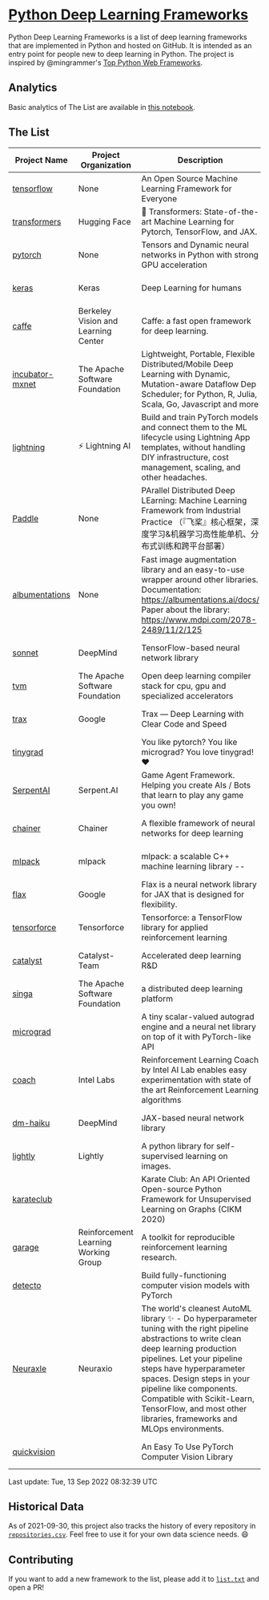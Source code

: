 # [Python Deep Learning Frameworks](https://www.github.com/shimst3r/python-deep-learning-frameworks)

Python Deep Learning Frameworks is a list of deep learning frameworks that are implemented in Python and hosted on GitHub. It is intended as an entry point for people new to deep learning in Python. The project is inspired by @mingrammer's [Top Python Web Frameworks](https://github.com/mingrammer/python-web-framework-stars).

## Analytics

Basic analytics of The List are available in [this notebook](./notebooks/development_over_time.ipynb).

## The List

| Project Name | Project Organization | Description | Stars | Forks | Open Issues | Last Commit |
| ------------ | -------------------- | ----------- | ----: | ----: | ----------: | ----------- |
| [tensorflow](https://tensorflow.org) | None | An Open Source Machine Learning Framework for Everyone | 167696 | 87166 | 2353 | 0 day(s) ago |
| [transformers](https://huggingface.co/transformers) | Hugging Face | 🤗 Transformers: State-of-the-art Machine Learning for Pytorch, TensorFlow, and JAX. | 70111 | 16091 | 538 | 0 day(s) ago |
| [pytorch](https://pytorch.org) | None | Tensors and Dynamic neural networks in Python with strong GPU acceleration | 58685 | 16349 | 10057 | 0 day(s) ago |
| [keras](http://keras.io/) | Keras | Deep Learning for humans | 56124 | 19181 | 333 | 0 day(s) ago |
| [caffe](http://caffe.berkeleyvision.org/) | Berkeley Vision and Learning Center | Caffe: a fast open framework for deep learning. | 32847 | 19007 | 1181 | 0 day(s) ago |
| [incubator-mxnet](https://mxnet.apache.org) | The Apache Software Foundation | Lightweight, Portable, Flexible Distributed/Mobile Deep Learning with Dynamic, Mutation-aware Dataflow Dep Scheduler; for Python, R, Julia, Scala, Go, Javascript and more | 20074 | 6878 | 1990 | 0 day(s) ago |
| [lightning](https://lightning.ai) | ⚡️ Lightning AI  | Build and train PyTorch models and connect them to the ML lifecycle using Lightning App templates, without handling DIY infrastructure, cost management, scaling, and other headaches. | 19987 | 2574 | 628 | 0 day(s) ago |
| [Paddle](http://www.paddlepaddle.org/) | None | PArallel Distributed Deep LEarning: Machine Learning Framework from Industrial Practice （『飞桨』核心框架，深度学习&机器学习高性能单机、分布式训练和跨平台部署） | 18836 | 4700 | 2958 | 0 day(s) ago |
| [albumentations](https://albumentations.ai) | None | Fast image augmentation library and an easy-to-use wrapper around other libraries. Documentation:  https://albumentations.ai/docs/ Paper about the library: https://www.mdpi.com/2078-2489/11/2/125 | 10813 | 1385 | 286 | 0 day(s) ago |
| [sonnet](https://sonnet.dev/) | DeepMind | TensorFlow-based neural network library | 9368 | 1336 | 32 | 1 day(s) ago |
| [tvm](https://tvm.apache.org/) | The Apache Software Foundation | Open deep learning compiler stack for cpu, gpu and specialized accelerators | 8556 | 2695 | 603 | 0 day(s) ago |
| [trax](https://github.com/google/trax) | Google | Trax — Deep Learning with Clear Code and Speed | 7100 | 738 | 98 | 0 day(s) ago |
| [tinygrad](https://github.com/geohot/tinygrad) |  | You like pytorch? You like micrograd? You love tinygrad! ❤️  | 6739 | 692 | 16 | 0 day(s) ago |
| [SerpentAI](http://serpent.ai) | Serpent.AI | Game Agent Framework. Helping you create AIs / Bots that learn to play any game you own! | 6332 | 751 | 2 | 1 day(s) ago |
| [chainer](https://chainer.org) | Chainer | A flexible framework of neural networks for deep learning | 5720 | 1388 | 12 | 2 day(s) ago |
| [mlpack](https://www.mlpack.org/) | mlpack | mlpack: a scalable C++ machine learning library --  | 4070 | 1433 | 45 | 0 day(s) ago |
| [flax](https://flax.readthedocs.io) | Google | Flax is a neural network library for JAX that is designed for flexibility. | 3510 | 400 | 109 | 0 day(s) ago |
| [tensorforce](https://github.com/tensorforce/tensorforce) | Tensorforce | Tensorforce: a TensorFlow library for applied reinforcement learning | 3165 | 533 | 30 | 5 day(s) ago |
| [catalyst](https://catalyst-team.com) | Catalyst-Team | Accelerated deep learning R&D | 2984 | 366 | 8 | 4 day(s) ago |
| [singa](https://github.com/apache/singa) | The Apache Software Foundation | a distributed deep learning platform | 2656 | 831 | 38 | 5 day(s) ago |
| [micrograd](https://github.com/karpathy/micrograd) |  | A tiny scalar-valued autograd engine and a neural net library on top of it with PyTorch-like API | 2634 | 241 | 9 | 0 day(s) ago |
| [coach](https://intellabs.github.io/coach/) | Intel Labs | Reinforcement Learning Coach by Intel AI Lab enables easy experimentation with state of the art Reinforcement Learning algorithms | 2183 | 438 | 90 | 2 day(s) ago |
| [dm-haiku](https://dm-haiku.readthedocs.io) | DeepMind | JAX-based neural network library | 2152 | 174 | 76 | 1 day(s) ago |
| [lightly](https://github.com/lightly-ai/lightly) | Lightly | A python library for self-supervised learning on images. | 1784 | 142 | 74 | 0 day(s) ago |
| [karateclub](https://karateclub.readthedocs.io) |  | Karate Club: An API Oriented Open-source Python Framework for Unsupervised Learning on Graphs (CIKM 2020) | 1723 | 218 | 0 | 1 day(s) ago |
| [garage](https://github.com/rlworkgroup/garage) | Reinforcement Learning Working Group | A toolkit for reproducible reinforcement learning research. | 1507 | 268 | 227 | 1 day(s) ago |
| [detecto](https://detecto.readthedocs.io/) |  | Build fully-functioning computer vision models with PyTorch | 562 | 98 | 38 | 2 day(s) ago |
| [Neuraxle](https://www.neuraxle.org/) | Neuraxio | The world's cleanest AutoML library ✨ - Do hyperparameter tuning with the right pipeline abstractions to write clean deep learning production pipelines. Let your pipeline steps have hyperparameter spaces. Design steps in your pipeline like components. Compatible with Scikit-Learn, TensorFlow, and most other libraries, frameworks and MLOps environments. | 537 | 53 | 63 | 0 day(s) ago |
| [quickvision](https://github.com/oke-aditya/quickvision) |  | An Easy To Use PyTorch Computer Vision Library | 49 | 5 | 19 | 120 day(s) ago |

Last update: Tue, 13 Sep 2022 08:32:39 UTC

## Historical Data

As of 2021-09-30, this project also tracks the history of every repository in [`repositories.csv`](./repositories.csv). Feel free to use it for your own data science needs. :smile:

## Contributing

If you want to add a new framework to the list, please add it to [`list.txt`](./python-deep-learning-frameworks/list.txt) and open a PR!